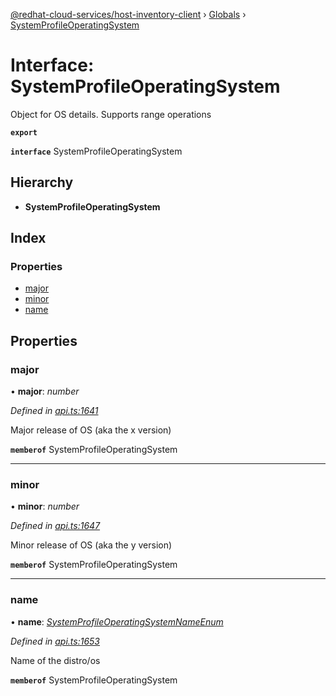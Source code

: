 [@redhat-cloud-services/host-inventory-client](../README.md) › [Globals](../globals.md) › [SystemProfileOperatingSystem](systemprofileoperatingsystem.md)

# Interface: SystemProfileOperatingSystem

Object for OS details. Supports range operations

**`export`** 

**`interface`** SystemProfileOperatingSystem

## Hierarchy

* **SystemProfileOperatingSystem**

## Index

### Properties

* [major](systemprofileoperatingsystem.md#major)
* [minor](systemprofileoperatingsystem.md#minor)
* [name](systemprofileoperatingsystem.md#name)

## Properties

###  major

• **major**: *number*

*Defined in [api.ts:1641](https://github.com/RedHatInsights/javascript-clients/blob/master/packages/host-inventory/api.ts#L1641)*

Major release of OS (aka the x version)

**`memberof`** SystemProfileOperatingSystem

___

###  minor

• **minor**: *number*

*Defined in [api.ts:1647](https://github.com/RedHatInsights/javascript-clients/blob/master/packages/host-inventory/api.ts#L1647)*

Minor release of OS (aka the y version)

**`memberof`** SystemProfileOperatingSystem

___

###  name

• **name**: *[SystemProfileOperatingSystemNameEnum](../enums/systemprofileoperatingsystemnameenum.md)*

*Defined in [api.ts:1653](https://github.com/RedHatInsights/javascript-clients/blob/master/packages/host-inventory/api.ts#L1653)*

Name of the distro/os

**`memberof`** SystemProfileOperatingSystem
